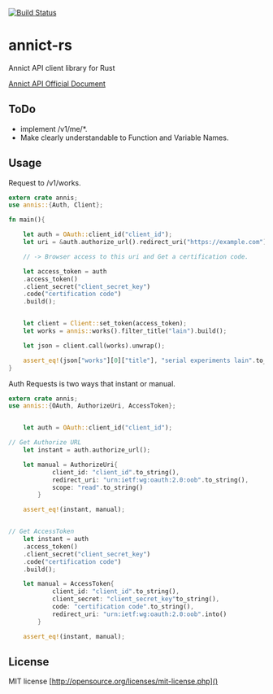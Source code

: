 [![Build Status](https://travis-ci.com/totechite/annict-rs.svg?branch=master)](https://travis-ci.com/totechite/annict-rs)   

annict-rs
==============
Annict API client library for Rust   

[Annict API Official Document]("https://docs.annict.com/")   

ToDo
-------------
- implement /v1/me/*. 
- Make clearly understandable to Function and Variable Names. 


Usage
--------------

Request to /v1/works.   
```rust
extern crate annis;
use annis::{Auth, Client};

fn main(){

	let auth = OAuth::client_id("client_id");
	let uri = &auth.authorize_url().redirect_uri("https://example.com").scope("read+write").build();

	// -> Browser access to this uri and Get a certification code.

	let access_token = auth
	.access_token()
	.client_secret("client_secret_key")
	.code("certification code")
	.build();


	let client = Client::set_token(access_token);
	let works = annis::works().filter_title("lain").build();

	let json = client.call(works).unwrap();

	assert_eq!(json["works"][0]["title"], "serial experiments lain".to_string());
}
```

Auth Requests is two ways that instant or manual.   
```rust
extern crate annis;
use annis::{OAuth, AuthorizeUri, AccessToken};


	let auth = OAuth::client_id("client_id");

// Get Authorize URL
	let instant = auth.authorize_url();

	let manual = AuthorizeUri{
			client_id: "client_id".to_string(),
			redirect_uri: "urn:ietf:wg:oauth:2.0:oob".to_string(),
			scope: "read".to_string()
		}

	assert_eq!(instant, manual);


// Get AccessToken
	let instant = auth
	.access_token()
	.client_secret("client_secret_key")
	.code("certification code")
	.build();

    let manual = AccessToken{
    		client_id: "client_id".to_string(),
    		client_secret: "client_secret_key"to_string(),
    		code: "certification code".to_string(),
    		redirect_uri: "urn:ietf:wg:oauth:2.0:oob".into()
    	}

	assert_eq!(instant, manual);

```

License
----------------------------
MIT license [http://opensource.org/licenses/mit-license.php]()